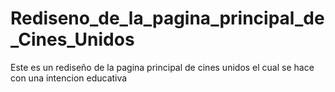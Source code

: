 # Rediseno_de_la_pagina_principal_de_Cines_Unidos
Este es un rediseño de la pagina principal de cines unidos el cual se hace con una intencion educativa
